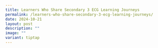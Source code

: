 ```yaml
---
title: Learners Who Share Secondary 3 ECG Learning Journeys
permalink: /learners-who-share-secondary-3-ecg-learning-journeys/
date: 2024-10-21
layout: post
description: ""
image: ""
variant: tiptap
---
```

